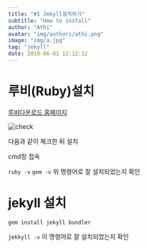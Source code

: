 ```yaml
---
title: "#1 Jekyll설치하기"
subtitle: "How to install"
author: "Athi"
avatar: "img/authors/athi.png"
image: "img/a.jpg"
tag: "jekyll"
date: 2019-06-01 12:12:12
---
```


# 루비(Ruby)설치

[루비다운로드 홈페이지](https://rubyinstaller.org/downloads/)

![check](https://i.imgur.com/0nzgffY.png)

다음과 같이 체크한 뒤 설치

cmd창 접속

`ruby -v`
`gem -v`
위 명령어로 잘 설치되었는지 확인

# jekyll 설치

`gem install jekyll bundler`

`jekkyll -v` 이 명령어로 잘 설치되었는지 확인
